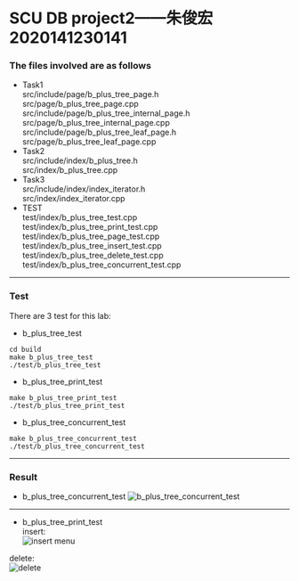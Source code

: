 # SCU DB project2——朱俊宏2020141230141

### The files involved are as follows

- Task1  
  src/include/page/b_plus_tree_page.h  
  src/page/b_plus_tree_page.cpp  
  src/include/page/b_plus_tree_internal_page.h  
  src/page/b_plus_tree_internal_page.cpp  
  src/include/page/b_plus_tree_leaf_page.h  
  src/page/b_plus_tree_leaf_page.cpp  
- Task2  
  src/include/index/b_plus_tree.h  
  src/index/b_plus_tree.cpp  
- Task3  
  src/include/index/index_iterator.h  
  src/index/index_iterator.cpp  
- TEST  
  test/index/b_plus_tree_test.cpp  
  test/index/b_plus_tree_print_test.cpp  
  test/index/b_plus_tree_page_test.cpp  
  test/index/b_plus_tree_insert_test.cpp  
  test/index/b_plus_tree_delete_test.cpp  
  test/index/b_plus_tree_concurrent_test.cpp  
---
### Test

There are 3 test for this lab:

- b_plus_tree_test

```
cd build
make b_plus_tree_test
./test/b_plus_tree_test
```
- b_plus_tree_print_test
```
make b_plus_tree_print_test
./test/b_plus_tree_print_test
```
- b_plus_tree_concurrent_test
```
make b_plus_tree_concurrent_test  
./test/b_plus_tree_concurrent_test  
```
---
### Result
* b_plus_tree_concurrent_test
![b_plus_tree_concurrent_test](https://user-images.githubusercontent.com/86907571/218813397-24040554-c89e-440b-ae96-13bc12bb53e0.png)
---
* b_plus_tree_print_test  
insert:  
![insert menu](https://user-images.githubusercontent.com/86907571/218813671-bc678461-f916-4776-8c2e-0f09073c8308.png)  

delete:  
![delete](https://user-images.githubusercontent.com/86907571/218813697-0b1e55c1-a0ed-43a8-98c5-d7d45c805eba.png)  
